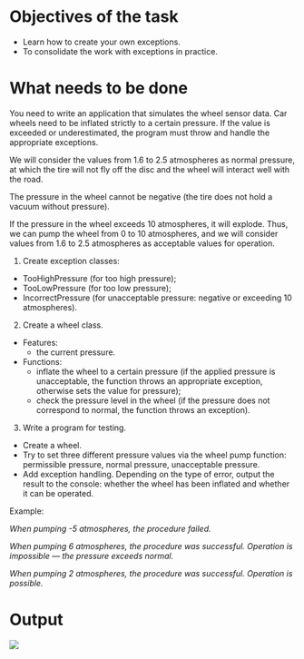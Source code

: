 # Objectives of the task
- Learn how to create your own exceptions.
- To consolidate the work with exceptions in practice.

# What needs to be done

You need to write an application that simulates the wheel sensor data. Car wheels need to be inflated strictly to a certain pressure. If the value is exceeded or underestimated, the program must throw and handle the appropriate exceptions.

We will consider the values from 1.6 to 2.5 atmospheres as normal pressure, at which the tire will not fly off the disc and the wheel will interact well with the road.

The pressure in the wheel cannot be negative (the tire does not hold a vacuum without pressure).

If the pressure in the wheel exceeds 10 atmospheres, it will explode. Thus, we can pump the wheel from 0 to 10 atmospheres, and we will consider values from 1.6 to 2.5 atmospheres as acceptable values for operation.

1. Create exception classes: 
- TooHighPressure (for too high pressure);
- TooLowPressure (for too low pressure);
- IncorrectPressure (for unacceptable pressure: negative or exceeding 10 atmospheres).

2. Create a wheel class.
- Features:
    - the current pressure.
- Functions:
    - inflate the wheel to a certain pressure (if the applied pressure is unacceptable, the function throws an appropriate exception, otherwise sets the value for pressure);
    - check the pressure level in the wheel (if the pressure does not correspond to normal, the function throws an exception).
3. Write a program for testing.
- Create a wheel.
- Try to set three different pressure values via the wheel pump function: permissible pressure, normal pressure, unacceptable pressure.
- Add exception handling. Depending on the type of error, output the result to the console: whether the wheel has been inflated and whether it can be operated.

Example:

*When pumping -5 atmospheres, the procedure failed.*

*When pumping 6 atmospheres, the procedure was successful. Operation is impossible — the pressure exceeds normal.*

*When pumping 2 atmospheres, the procedure was successful. Operation is possible.*

# Output
![](https://github.com/user-attachments/assets/78a0c805-d2f2-4877-88e0-0a3833fc78ac)
